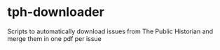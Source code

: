 # tph-downloader
Scripts to automatically download issues from The Public Historian and 
merge them in one pdf per issue

